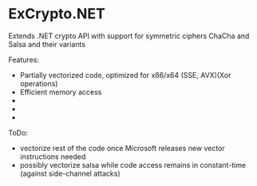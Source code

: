 # ExCrypto.NET
Extends .NET crypto API with support for symmetric ciphers ChaCha and Salsa and their variants

Features:
- Partially vectorized code, optimized for x86/x64 (SSE, AVX)(Xor operations)
- Efficient memory access
-  
-
-

ToDo:
- vectorize rest of the code once Microsoft releases new vector instructions needed
- possibly vectorize salsa while code access remains in constant-time (against side-channel attacks)
